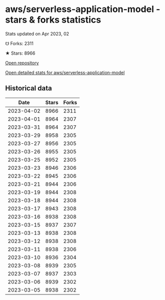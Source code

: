 # aws/serverless-application-model - stars & forks statistics

Stats updated on Apr 2023, 02

☋ Forks: 2311

★ Stars: 8966

[Open repository](https://github.com/aws/serverless-application-model)

[Open detailed stats for aws/serverless-application-model](https://reviewgithub.com/rep/aws/serverless-application-model)

## Historical data
| Date | Stars | Forks |
|------|-------|-------|
| 2023-04-02 | 8966 | 2311 | 
| 2023-04-01 | 8964 | 2307 | 
| 2023-03-31 | 8964 | 2307 | 
| 2023-03-29 | 8958 | 2305 | 
| 2023-03-27 | 8956 | 2305 | 
| 2023-03-26 | 8955 | 2305 | 
| 2023-03-25 | 8952 | 2305 | 
| 2023-03-23 | 8946 | 2306 | 
| 2023-03-22 | 8945 | 2306 | 
| 2023-03-21 | 8944 | 2306 | 
| 2023-03-19 | 8944 | 2308 | 
| 2023-03-18 | 8944 | 2308 | 
| 2023-03-17 | 8943 | 2308 | 
| 2023-03-16 | 8938 | 2308 | 
| 2023-03-15 | 8937 | 2307 | 
| 2023-03-13 | 8938 | 2308 | 
| 2023-03-12 | 8938 | 2308 | 
| 2023-03-11 | 8938 | 2306 | 
| 2023-03-10 | 8936 | 2304 | 
| 2023-03-08 | 8939 | 2305 | 
| 2023-03-07 | 8937 | 2303 | 
| 2023-03-06 | 8939 | 2302 | 
| 2023-03-05 | 8938 | 2302 | 


